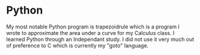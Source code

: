 # Python
My most notable Python program is trapezoidrule which is a program I wrote to approximate the area under a curve for my Calculus class. I learned Python through an Independant study. I did not use it very much out of preference to C which is currently my "goto" language.
